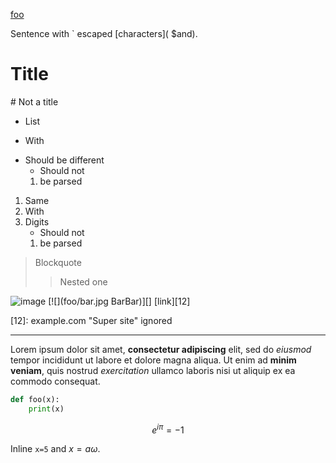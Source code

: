 
<!-- Comment -->

<a href="http://foo.com">foo</a>

Sentence with \` escaped \[characters]( \$and\).

# Title
\# Not a title

- List
+ With 
*   Should be different
    - Should not
    1. be parsed

1. Same
1. With
1.  Digits
    - Should not
    1. be parsed

> Blockquote
>
> > Nested one

![image](foo/bar.jpg "Title")
[![](foo/bar.jpg BarBar)][]
[link][12]

  [12]: example.com "Super site" ignored

---

Lorem ipsum dolor sit amet, **consectetur adipiscing** elit, sed do _eiusmod_ tempor incididunt ut labore et dolore magna aliqua. 
Ut enim ad __minim veniam__, quis nostrud *exercitation* ullamco laboris nisi ut aliquip ex ea commodo consequat. 

```py
def foo(x):
    print(x)
```

$$
    e^{i\pi} = -1
$$

Inline `x=5` and $x = a\omega$.